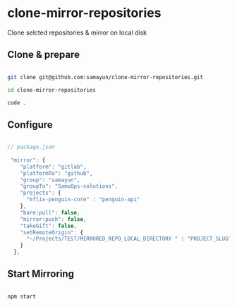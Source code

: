 # clone-mirror-repositories
Clone selcted repositories &amp; mirror on local  disk

## Clone & prepare

```bash

git clone git@github.com:samayun/clone-mirror-repositories.git

cd clone-mirror-repositories

code .

```


## Configure

```js

// package.json
  
 "mirror": {
    "platform": "gitlab",
    "platformTo": "github", 
    "group": "samayun",
    "groupTo": "SamuOps-solutions", 
    "projects": {
      "mflix-penguin-core" : "penguin-api"
    },
    "bare:pull": false,
    "mirror:push": false,
    "takeGift": false,
    "setRemoteOrigin": {
      "~/Projects/TEST/MIRRORED_REPO_LOCAL_DIRECTORY " : "PROJECT_SLUG"
    }
  },


```


## Start Mirroring

```bash

npm start

```


